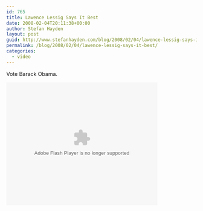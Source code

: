 ```yaml
---
id: 765
title: Lawence Lessig Says It Best
date: 2008-02-04T20:11:38+00:00
author: Stefan Hayden
layout: post
guid: http://www.stefanhayden.com/blog/2008/02/04/lawence-lessig-says-it-best/
permalink: /blog/2008/02/04/lawence-lessig-says-it-best/
categories:
  - video
---
```

Vote Barack Obama.

<embed style="width:400px; height:326px;" id="VideoPlayback" type="application/x-shockwave-flash" src="http://video.google.com/googleplayer.swf?docId=-416015431012815618&hl=en" flashvars=""> </embed>